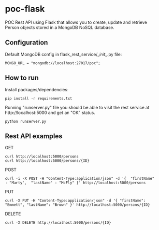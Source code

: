 # poc-flask
POC Rest API using Flask that allows you to create, update and retrieve Person objects stored in a MongoDB NoSQL database.

## Configuration
Default MongoDB config in flask\_rest_service/\__init__.py file:

```
MONGO_URL = "mongodb://localhost:27017/poc";
```

## How to run
Install packages/dependencies: 
```
pip install -r requirements.txt
```

Running "runserver.py" file you should be able to visit the rest service at http://localhost:5000 and get an "OK" status.
```
python runserver.py 
```

## Rest API examples
GET
```
curl http://localhost:5000/persons
curl http://localhost:5000/persons/{ID}
```

POST
```
curl -i -X POST -H "Content-Type:application/json" -d '{  "firstName" : "Marty",  "lastName" : "McFly" }' http://localhost:5000/persons
```

PUT
```
curl -X PUT -H "Content-Type:application/json" -d '{ "firstName": "Emmett", "lastName": "Brown" }' http://localhost:5000/persons/{ID}
```

DELETE
```
curl -X DELETE http://localhost:5000/persons/{ID}
```
